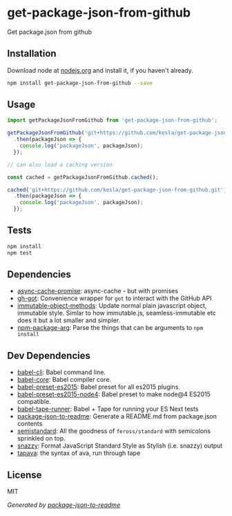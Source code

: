 # get-package-json-from-github 

Get package.json from github

## Installation

Download node at [nodejs.org](http://nodejs.org) and install it, if you haven't already.

```sh
npm install get-package-json-from-github --save
```

## Usage

```js
import getPackageJsonFromGithub from 'get-package-json-from-github';

getPackageJsonFromGithub('git+https://github.com/kesla/get-package-json-from-github.git')
  .then(packageJson => {
    console.log('packageJson', packageJson);
  });

// can also load a caching version

const cached = getPackageJsonFromGithub.cached();

cached('git+https://github.com/kesla/get-package-json-from-github.git')
  .then(packageJson => {
    console.log('packageJson', packageJson);
  });

```

## Tests

```sh
npm install
npm test
```

## Dependencies

- [async-cache-promise](https://github.com/kesla/async-cache-promise): async-cache - but with promises
- [gh-got](https://github.com/sindresorhus/gh-got): Convenience wrapper for `got` to interact with the GitHub API
- [immutable-object-methods](https://github.com/micnews/immutable-object-methods): Update normal plain javascript object, immutable style. Simlar to how immutable.js, seamless-immutable etc does it but a lot smaller and simpler.
- [npm-package-arg](https://github.com/npm/npm-package-arg): Parse the things that can be arguments to `npm install`

## Dev Dependencies

- [babel-cli](https://github.com/babel/babel/tree/master/packages): Babel command line.
- [babel-core](https://github.com/babel/babel/tree/master/packages): Babel compiler core.
- [babel-preset-es2015](https://github.com/babel/babel/tree/master/packages): Babel preset for all es2015 plugins.
- [babel-preset-es2015-node4](https://github.com/jbach/babel-preset-es2015-node4): Babel preset to make node@4 ES2015 compatible.
- [babel-tape-runner](https://github.com/wavded/babel-tape-runner): Babel + Tape for running your ES Next tests
- [package-json-to-readme](https://github.com/zeke/package-json-to-readme): Generate a README.md from package.json contents
- [semistandard](https://github.com/Flet/semistandard): All the goodness of `feross/standard` with semicolons sprinkled on top.
- [snazzy](https://github.com/feross/snazzy): Format JavaScript Standard Style as Stylish (i.e. snazzy) output
- [tapava](https://github.com/kesla/tapava): the syntax of ava, run through tape


## License

MIT

_Generated by [package-json-to-readme](https://github.com/zeke/package-json-to-readme)_
